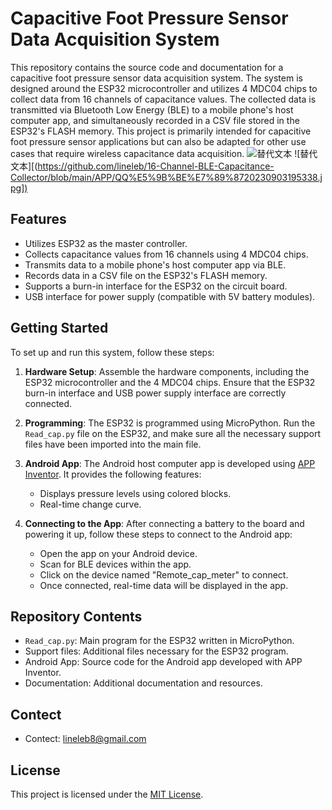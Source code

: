 # Capacitive Foot Pressure Sensor Data Acquisition System

This repository contains the source code and documentation for a capacitive foot pressure sensor data acquisition system. The system is designed around the ESP32 microcontroller and utilizes 4 MDC04 chips to collect data from 16 channels of capacitance values. The collected data is transmitted via Bluetooth Low Energy (BLE) to a mobile phone's host computer app, and simultaneously recorded in a CSV file stored in the ESP32's FLASH memory. This project is primarily intended for capacitive foot pressure sensor applications but can also be adapted for other use cases that require wireless capacitance data acquisition.
![替代文本]([https://github.com/lineleb/16-Channel-BLE-Capacitance-Collector/blob/main/APP/QQ%E5%9B%BE%E7%89%8720230903195338.jpg])
![替代文本][([https://github.com/lineleb/16-Channel-BLE-Capacitance-Collector/blob/main/APP/QQ%E5%9B%BE%E7%89%8720230903195338.jpg])](https://github.com/lineleb/16-Channel-BLE-Capacitance-Collector/blob/main/APP/QQ%E5%9B%BE%E7%89%8720230903195338.jpg)

## Features

- Utilizes ESP32 as the master controller.
- Collects capacitance values from 16 channels using 4 MDC04 chips.
- Transmits data to a mobile phone's host computer app via BLE.
- Records data in a CSV file on the ESP32's FLASH memory.
- Supports a burn-in interface for the ESP32 on the circuit board.
- USB interface for power supply (compatible with 5V battery modules).

## Getting Started

To set up and run this system, follow these steps:

1. **Hardware Setup**: Assemble the hardware components, including the ESP32 microcontroller and the 4 MDC04 chips. Ensure that the ESP32 burn-in interface and USB power supply interface are correctly connected.

2. **Programming**: The ESP32 is programmed using MicroPython. Run the `Read_cap.py` file on the ESP32, and make sure all the necessary support files have been imported into the main file.

3. **Android App**: The Android host computer app is developed using [APP Inventor](https://appinventor.mit.edu/). It provides the following features:
   - Displays pressure levels using colored blocks.
   - Real-time change curve.
   
4. **Connecting to the App**: After connecting a battery to the board and powering it up, follow these steps to connect to the Android app:
   - Open the app on your Android device.
   - Scan for BLE devices within the app.
   - Click on the device named "Remote_cap_meter" to connect.
   - Once connected, real-time data will be displayed in the app.

## Repository Contents

- `Read_cap.py`: Main program for the ESP32 written in MicroPython.
- Support files: Additional files necessary for the ESP32 program.
- Android App: Source code for the Android app developed with APP Inventor.
- Documentation: Additional documentation and resources.

## Contect

- Contect: lineleb8@gmail.com

## License

This project is licensed under the [MIT License](LICENSE).
